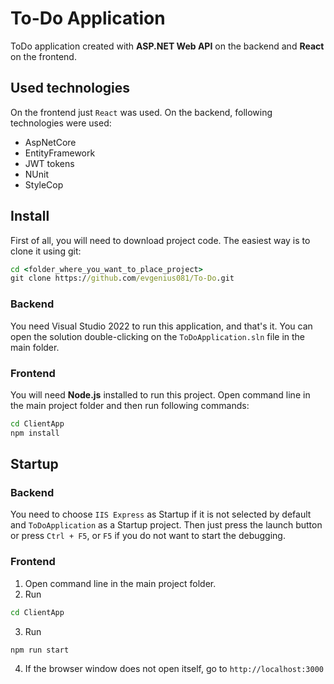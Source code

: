 # To-Do Application
ToDo application created with **ASP.NET Web API** on the backend and **React** on the frontend. 

## Used technologies
On the frontend just `React` was used. On the backend, following technologies were used:
- AspNetCore
- EntityFramework
- JWT tokens
- NUnit
- StyleCop

## Install
First of all, you will need to download project code. The easiest way is to clone it using git:
```cmd
cd <folder_where_you_want_to_place_project>
git clone https://github.com/evgenius081/To-Do.git
```
### Backend
You need Visual Studio 2022 to run this application, and that's it. You can open the solution double-clicking on the `ToDoApplication.sln` file in the main folder.

### Frontend
You will need **Node.js** installed to run this project. Open command line in the main project folder and then run following commands:
```cmd
cd ClientApp
npm install
```

## Startup
### Backend
You need to choose `IIS Express` as Startup if it is not selected by default and `ToDoApplication` as a Startup project. Then just press the launch button or press `Ctrl + F5`, or `F5` if you do not want to start the debugging.
### Frontend
1. Open command line in the main project folder.
2. Run
```cmd
cd ClientApp
```
3. Run
```cmd
npm run start
```
4. If the browser window does not open itself, go to `http://localhost:3000`
